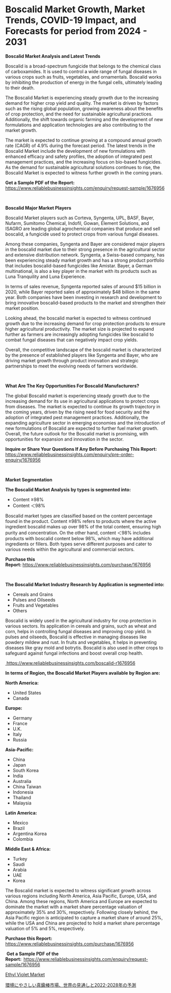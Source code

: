 <p><h1>Boscalid Market Growth, Market Trends, COVID-19 Impact, and Forecasts for period from 2024 - 2031</h1></p><p><strong>Boscalid Market Analysis and Latest Trends</strong></p>
<p><p>Boscalid is a broad-spectrum fungicide that belongs to the chemical class of carboxamides. It is used to control a wide range of fungal diseases in various crops such as fruits, vegetables, and ornamentals. Boscalid works by inhibiting the production of energy in the fungal cells, ultimately leading to their death.</p><p>The Boscalid Market is experiencing steady growth due to the increasing demand for higher crop yield and quality. The market is driven by factors such as the rising global population, growing awareness about the benefits of crop protection, and the need for sustainable agricultural practices. Additionally, the shift towards organic farming and the development of new formulations and application technologies are also contributing to the market growth.</p><p>The market is expected to continue growing at a compound annual growth rate (CAGR) of 4.9% during the forecast period. The latest trends in the Boscalid Market include the development of new formulations with enhanced efficacy and safety profiles, the adoption of integrated pest management practices, and the increasing focus on bio-based fungicides. As the demand for sustainable agricultural solutions continues to rise, the Boscalid Market is expected to witness further growth in the coming years.</p></p>
<p><strong>Get a Sample PDF of the Report:&nbsp;</strong> <a href="https://www.reliablebusinessinsights.com/enquiry/request-sample/1676956">https://www.reliablebusinessinsights.com/enquiry/request-sample/1676956</a></p>
<p>&nbsp;</p>
<p><strong>Boscalid Major Market Players</strong></p>
<p><p>Boscalid Market players such as Corteva, Syngenta, UPL, BASF, Bayer, Nufarm, Sumitomo Chemical, Indofil, Gowan, Element Solutions, and ISAGRO are leading global agrochemical companies that produce and sell boscalid, a fungicide used to protect crops from various fungal diseases. </p><p>Among these companies, Syngenta and Bayer are considered major players in the boscalid market due to their strong presence in the agricultural sector and extensive distribution network. Syngenta, a Swiss-based company, has been experiencing steady market growth and has a strong product portfolio that includes boscalid-based fungicides like Amistar. Bayer, a German multinational, is also a key player in the market with its products such as Luna Tranquility and Luna Experience.</p><p>In terms of sales revenue, Syngenta reported sales of around $15 billion in 2020, while Bayer reported sales of approximately $48 billion in the same year. Both companies have been investing in research and development to bring innovative boscalid-based products to the market and strengthen their market position.</p><p>Looking ahead, the boscalid market is expected to witness continued growth due to the increasing demand for crop protection products to ensure higher agricultural productivity. The market size is projected to expand further as farmers are increasingly adopting fungicides like boscalid to combat fungal diseases that can negatively impact crop yields.</p><p>Overall, the competitive landscape of the boscalid market is characterized by the presence of established players like Syngenta and Bayer, who are driving market growth through product innovation and strategic partnerships to meet the evolving needs of farmers worldwide.</p></p>
<p>&nbsp;</p>
<p><strong>What Are The Key Opportunities For Boscalid Manufacturers?</strong></p>
<p><p>The global Boscalid market is experiencing steady growth due to the increasing demand for its use in agricultural applications to protect crops from diseases. The market is expected to continue its growth trajectory in the coming years, driven by the rising need for food security and the adoption of integrated pest management practices. Additionally, the expanding agriculture sector in emerging economies and the introduction of new formulations of Boscalid are expected to further fuel market growth. Overall, the future outlook for the Boscalid market is promising, with opportunities for expansion and innovation in the sector.</p></p>
<p><strong>Inquire or Share Your Questions If Any Before Purchasing This Report:</strong> <a href="https://www.reliablebusinessinsights.com/enquiry/pre-order-enquiry/1676956">https://www.reliablebusinessinsights.com/enquiry/pre-order-enquiry/1676956</a></p>
<p>&nbsp;</p>
<p><strong>Market Segmentation</strong></p>
<p><strong>The Boscalid Market Analysis by types is segmented into:</strong></p>
<p><ul><li>Content ≥98%</li><li>Content ＜98%</li></ul></p>
<p><p>Boscalid market types are classified based on the content percentage found in the product. Content ≥98% refers to products where the active ingredient boscalid makes up over 98% of the total content, ensuring high purity and concentration. On the other hand, content ＜98% includes products with boscalid content below 98%, which may have additional ingredients or fillers. Both types serve different purposes and cater to various needs within the agricultural and commercial sectors.</p></p>
<p><strong>Purchase this Report:&nbsp;</strong><a href="https://www.reliablebusinessinsights.com/purchase/1676956">https://www.reliablebusinessinsights.com/purchase/1676956</a></p>
<p>&nbsp;</p>
<p><strong>The Boscalid Market Industry Research by Application is segmented into:</strong></p>
<p><ul><li>Cereals and Grains</li><li>Pulses and Oilseeds</li><li>Fruits and Vegetables</li><li>Others</li></ul></p>
<p><p>Boscalid is widely used in the agricultural industry for crop protection in various sectors. Its application in cereals and grains, such as wheat and corn, helps in controlling fungal diseases and improving crop yield. In pulses and oilseeds, Boscalid is effective in managing diseases like powdery mildew and rust. In fruits and vegetables, it helps in preventing diseases like gray mold and botrytis. Boscalid is also used in other crops to safeguard against fungal infections and boost overall crop health.</p></p>
<p><a href="https://www.reliablebusinessinsights.com/boscalid-r1676956">&nbsp;https://www.reliablebusinessinsights.com/boscalid-r1676956</a></p>
<p><strong>In terms of Region, the Boscalid Market Players available by Region are:</strong></p>
<p>
    <p> <strong> North America: </strong>
        <ul>
            <li>United States</li>
            <li>Canada</li>
        </ul>
        </p> 
    <p> <strong> Europe: </strong>
        <ul>
            <li>Germany</li>
            <li>France</li>
            <li>U.K.</li>
            <li>Italy</li>
            <li>Russia</li>
        </ul>
        </p> 
    <p> <strong> Asia-Pacific: </strong>
        <ul>
            <li>China</li>
            <li>Japan</li>
            <li>South Korea</li>
            <li>India</li>
            <li>Australia</li>
            <li>China Taiwan</li>
            <li>Indonesia</li>
            <li>Thailand</li>
            <li>Malaysia</li>
        </ul>
        </p> 
    <p> <strong> Latin America: </strong>
        <ul>
            <li>Mexico</li>
            <li>Brazil</li>
            <li>Argentina Korea</li>
            <li>Colombia</li>
        </ul>
        </p> 
    <p> <strong> Middle East & Africa: </strong>
        <ul>
            <li>Turkey</li>
            <li>Saudi</li>
            <li>Arabia</li>
            <li>UAE</li>
            <li>Korea</li>
        </ul>
    </p>
    </p>
<p><p>The Boscalid market is expected to witness significant growth across various regions including North America, Asia Pacific, Europe, USA, and China. Among these regions, North America and Europe are expected to dominate the market with a market share percentage valuation of approximately 35% and 30%, respectively. Following closely behind, the Asia Pacific region is anticipated to capture a market share of around 25%, while the USA and China are projected to hold a market share percentage valuation of 5% and 5%, respectively.</p></p>
<p><strong>Purchase this Report: </strong><a href="https://www.reliablebusinessinsights.com/purchase/1676956">https://www.reliablebusinessinsights.com/purchase/1676956</a></p>
<p>&nbsp;<strong>Get a Sample PDF of the Report:&nbsp;&nbsp;</strong><a href="https://www.reliablebusinessinsights.com/enquiry/request-sample/1676956">https://www.reliablebusinessinsights.com/enquiry/request-sample/1676956</a></p>
<p><strong></strong></p>
<p><p><a href="https://github.com/mancsybtousav/Market-Research-Report-List-3/blob/main/ethyl-violet-market.md">Ethyl Violet Market</a></p><p><a href="https://github.com/oqxogxyvqe90775/Market-Research-Report-List-2/blob/main/3305122130943.md">環境にやさしい真鍮棒市場、世界の見通しと2022-2028年の予測</a></p></p>